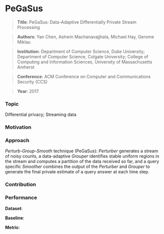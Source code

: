 # PeGaSus

> **Title**: PeGaSus: Data-Adaptive Differentially Private Stream Processing

> **Authors**: Yan Chen, Ashwin Machanavajjhala, Michael Hay, Gerome Miklau

> **Institution**: Department of Computer Science, Duke University; Department of Computer Science, Colgate University; College of Computing and Information Sciences, University of Massachusetts Amherst

> **Conference**: ACM Conference on Computer and Communications Security (CCS)

> **Year**: 2017

### Topic

Differential privacy; Streaming data

### Motivation



### Approach

*Perturb-Group-Smooth* technique (PeGaSus):
*Perturber* generates a stream of noisy counts, a data-adaptive *Grouper* identifies stable uniform regions in the stream and computes a partition of the data received so far, and a query specific *Smoother* combines the output of the *Perturber* and *Grouper* to generate the final private estimate of a query answer at each time step.

### Contribution



### Performance

**Dataset**:

**Baseline**:

**Metric**:
